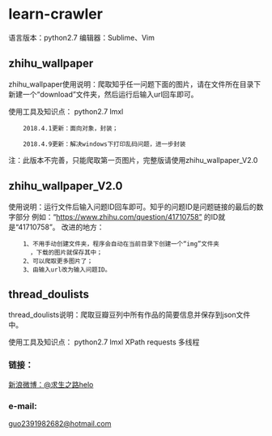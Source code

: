 # learn-crawler

语言版本：python2.7
编辑器：Sublime、Vim


## zhihu_wallpaper

zhihu_wallpaper使用说明：爬取知乎任一问题下面的图片，请在文件所在目录下新建一个“download”文件夹，然后运行后输入url回车即可。

使用工具及知识点：
python2.7
lmxl


		2018.4.1更新：面向对象，封装；

		2018.4.9更新：解决windows下打印乱码问题，进一步封装	
注：此版本不完善，只能爬取第一页图片，完整版请使用zhihu_wallpaper_V2.0

## zhihu_wallpaper_V2.0

使用说明：运行文件后输入问题ID回车即可。知乎的问题ID是问题链接的最后的数字部分
例如：“https://www.zhihu.com/question/41710758” 的ID就是“41710758”。
改进的地方：       

		1、不用手动创建文件夹，程序会自动在当前目录下创建一个“img”文件夹
		  ，下载的图片就保存其中；
		2、可以爬取更多图片了；
		3、由输入url改为输入问题ID。



## thread_doulists

thread_doulists说明：爬取豆瓣豆列中所有作品的简要信息并保存到json文件中。

使用工具及知识点：
python2.7
lmxl
XPath
requests
多线程




### 链接：
[新浪微博：@求生之路helo](https://weibo.com/thishelo)
    
### e-mail:
guo2391982682@hotmail.com

